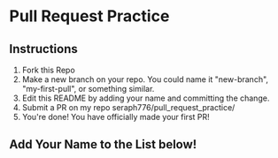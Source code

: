 # Pull Request Practice

## Instructions

1. Fork this Repo
2. Make a new branch on your repo. You could name it "new-branch", "my-first-pull", or something similar.
3. Edit this README by adding your name and committing the change.
4. Submit a PR on my repo seraph776/pull_request_practice/
5. You're done! You have officially made your first PR!

## Add Your Name to the List below!
